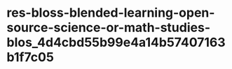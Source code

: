 # res-bloss-blended-learning-open-source-science-or-math-studies-blos_4d4cbd55b99e4a14b57407163b1f7c05